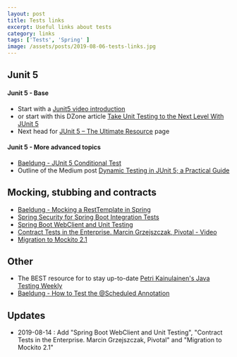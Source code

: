 ```yaml
---
layout: post
title: Tests links
excerpt: Useful links about tests
category: links
tags: ['Tests', 'Spring' ]
image: /assets/posts/2019-08-06-tests-links.jpg
---
```


## Junit 5

#### Junit 5 - Base

- Start with a [Junit5 video introduction](https://www.youtube.com/watch?v=K7g2HUhWbNE)
- or start with this DZone article [Take Unit Testing to the Next Level With JUnit 5 ](https://dzone.com/articles/take-unit-testing-to-the-next-level-with-junit-5)
- Next head for [JUnit 5 – The Ultimate Resource](https://www.petrikainulainen.net/junit-5-the-ultimate-resource/) page

#### Junit 5 - More advanced topics

- [Baeldung - JUnit 5 Conditional Test](https://www.baeldung.com/junit-5-conditional-test-execution)
- Outline of the Medium post [Dynamic Testing in JUnit 5; a Practical Guide](https://outline.com/gjVPHL)

## Mocking, stubbing and contracts

- [Baeldung - Mocking a RestTemplate in Spring](https://www.baeldung.com/spring-mock-rest-template)
- [Spring Security for Spring Boot Integration Tests](https://www.baeldung.com/spring-security-integration-tests)
- [Spring Boot WebClient and Unit Testing](https://dzone.com/articles/spring-boot-webclient-and-its-testing)
- [Contract Tests in the Enterprise. Marcin Grzejszczak, Pivotal - Video](https://www.youtube.com/watch?v=yQjcDlibdWM)
- [Migration to Mockito 2.1](https://asolntsev.github.io/en/2016/10/11/mockito-2.1/)

## Other

- The BEST resource for to stay up-to-date [Petri Kainulainen's Java Testing Weekly](https://www.petrikainulainen.net/blog/)
- [Baeldung - How to Test the @Scheduled Annotation](https://www.baeldung.com/spring-testing-scheduled-annotation)

## Updates

- 2019-08-14 : Add "Spring Boot WebClient and Unit Testing", "Contract Tests in the Enterprise. Marcin Grzejszczak, Pivotal" and "Migration to Mockito 2.1"
